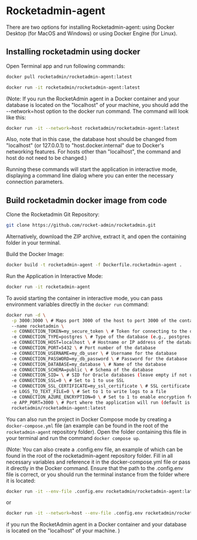 # Rocketadmin-agent

There are two options for installing Rocketadmin-agent: using Docker Desktop (for MacOS and Windows) or using Docker Engine (for Linux).

## Installing rocketadmin using docker

Open Terminal app and run following commands:

```bash
docker pull rocketadmin/rocketadmin-agent:latest
```

```bash
docker run -it rocketadmin/rocketadmin-agent:latest
```

(Note: If you run the RocketAdmin agent in a Docker container and your database is located on the "localhost" of your machine, you should add the --network=host option to the docker run command. The command will look like this:

```bash
docker run -it --network=host rocketadmin/rocketadmin-agent:latest
```

Also, note that in this case, the database host should be changed from "localhost" (or 127.0.0.1) to "host.docker.internal" due to Docker's networking features. For hosts other than "localhost", the command and host do not need to be changed.)

Running these commands will start the application in interactive mode, displaying a command line dialog where you can enter the necessary connection parameters.

## Build rocketadmin docker image from code

Clone the Rocketadmin Git Repository:

```bash
git clone https://github.com/rocket-admin/rocketadmin.git
```

Alternatively, download the ZIP archive, extract it, and open the containing folder in your terminal.

Build the Docker Image:

```bash
docker build -t rocketadmin-agent -f Dockerfile.rocketadmin-agent .
```

Run the Application in Interactive Mode:

```bash
docker run -it rocketadmin-agent
```

To avoid starting the container in interactive mode, you can pass environment variables directly in the `docker run` command:

```bash
docker run -d \
  -p 3000:3000 \ # Maps port 3000 of the host to port 3000 of the container
  --name rocketadmin \
  -e CONNECTION_TOKEN=my_secure_token \ # Token for connecting to the database
  -e CONNECTION_TYPE=postgres \ # Type of the database (e.g., postgres, mysql)
  -e CONNECTION_HOST=localhost \ # Hostname or IP address of the database
  -e CONNECTION_PORT=5432 \ # Port number of the database
  -e CONNECTION_USERNAME=my_db_user \ # Username for the database
  -e CONNECTION_PASSWORD=my_db_password \ # Password for the database
  -e CONNECTION_DATABASE=my_database \ # Name of the database
  -e CONNECTION_SCHEMA=public \ # Schema of the database
  -e CONNECTION_SID= \ # SID for Oracle databases (leave empty if not using Oracle)
  -e CONNECTION_SSL=0 \ # Set to 1 to use SSL
  -e CONNECTION_SSL_CERTIFICATE=my_ssl_certificate \ # SSL certificate text value
  -e LOGS_TO_TEXT_FILE=0 \ # Set to 1 to write logs to a file
  -e CONNECTION_AZURE_ENCRYPTION=0 \ # Set to 1 to enable encryption for MSSQL in Azure
  -e APP_PORT=3000 \ # Port where the application will run (default is 3000)
  rocketadmin/rocketadmin-agent:latest
```

You can also run the project in Docker Compose mode by creating a `docker-compose.yml` file (an example can be found in the root of the `rocketadmin-agent` repository folder). Open the folder containing this file in your terminal and run the command `docker compose up`.

(Note: You can also create a .config.env file, an example of which can be found in the root of the rocketadmin-agent repository folder. Fill in all necessary variables and reference it in the docker-compose.yml file or pass it directly in the Docker command. Ensure that the path to the .config.env file is correct, or you should run the terminal instance from the folder where it is located:

```bash
docker run -it --env-file .config.env rocketadmin/rocketadmin-agent:latest
```

or

```bash
docker run -it --network=host --env-file .config.env rocketadmin/rocketadmin-agent:latest
```

if you run the RocketAdmin agent in a Docker container and your database is located on the "localhost" of your machine.
)
